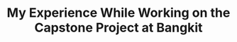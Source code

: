 ---
title: My Experience While Working on the Capstone Project at Bangkit
tags: [Experience, Bangkit, Capstone]
style: 
color: 
description: Develop end-to-end development of a real-world machine learning solution as part of the Bangkit capstone project
external_url: https://medium.com/@mellisadmyn/my-experience-while-working-on-the-capstone-project-at-bangkit-cc8e8627f0d1
---